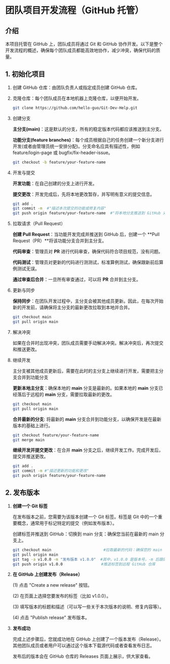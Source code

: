 # 团队项目开发流程（GitHub 托管）

## 介绍
本项目托管在 GitHub 上，团队成员将通过 Git 和 GitHub 协作开发。以下是整个开发流程的概述，确保每个团队成员都能高效地协作，减少冲突，确保代码的质量。

## 1. 初始化项目

1. 创建 GitHub 仓库：由团队负责人或指定成员创建 GitHub 仓库。
2. 克隆仓库：每个团队成员在本地机器上克隆仓库，以便开始开发。

   ```bash
   git clone https://github.com/hello-guo/Git-Dev-Help.git
   ```

3. 创建分支

    **主分支(main)**：这是默认的分支，所有的稳定版本代码都应该推送到主分支。

    **功能分支(feature branches)**：每个成员根据自己的任务创建一个新分支进行开发(或者由管理员统一安排分配)。分支命名应具有描述性，例如 feature/login-page 或 bugfix/fix-header-issue。
    ```bash
    git checkout -b feature/your-feature-name
    ```

4. 开发与提交

    **开发功能**：在自己创建的分支上进行开发。

    **提交更改**：开发完成后，先将本地更改暂存，并写明有意义的提交信息。

    ```bash
    git add .
    git commit -m  #"描述本次提交的功能或修复内容"
    git push origin feature/your-feature-name  #"将本地分支推送到 GitHub 对应分支上"
    ```

5. 拉取请求（Pull Request）

    **创建 Pull Request**：当功能开发完成并推送到 GitHub 后，创建一个 **Pull Request（PR）**将该功能分支合并到主分支。

    **代码审查**：管理员对 **PR** 进行代码审查，确保代码符合项目规范，没有问题。

    **代码测试**：管理员对更新的代码进行测测试，标准算例测试，确保跟新前后算例测试无误。

    **通过审查后合并**：一旦所有审查通过，可以将 **PR** 合并到主分支。

6. 更新与同步

    **保持同步**：在团队开发过程中，主分支会被其他成员更新。因此，在每次开始新的开发前，请确保将主分支的最新更改拉取到本地并合并。

    ```bash
    git checkout main
    git pull origin main
    ```

7. 解决冲突

    如果在合并时出现冲突，团队成员需要手动解决冲突。解决冲突后，再次提交和推送更改。

8. 继续开发

    主分支被其他成员更新后，需要在此时的主分支上继续进行开发，需要把主分支合并到功能分支

    **更新本地主分支**：确保本地的 **main** 分支是最新的。如果本地的 **main** 分支已经落后于远程的 **main** 分支，需要拉取最新的更改。

    ```bash
    git checkout main
    git pull origin main
    ```

    **合并最新的分支**: 将最新的 **main** 分支合并到功能分支，以确保开发是在最新版本的基础上进行。

    ```bash
    git checkout feature/your-feature-name
    git merge main
    ```

    **继续开发并提交更改**：在合并 **main** 分支之后，继续开发工作。完成开发后，提交并推送更改。

    ```bash
    git add .
    git commit -m #"描述更新的功能和更改"
    git push origin feature/your-feature-name

## 2. 发布版本
1. **创建一个 Git 标签**

    在发布版本之前，您需要为该版本创建一个 Git 标签。标签是 Git 中的一个重要概念，通常用于标记特定的提交（例如发布版本）。

    创建标签并推送到 GitHub：切换到 main 分支：确保您当前在最新的 main 分支上。

    ```bash
    git checkout main                       #拉取最新的代码：确保您的 main 分支是最新的
    git pull origin main
    git tag -a v1.0.0 -m "发布版本 v1.0.0"  #其中，v1.0.0 是版本号，-m 后跟的是对版本的描述信息。
    git push origin v1.0.0                 #推送标签到远程 GitHub 仓库

2. **在 GitHub 上创建发布（Release）**

    (1) 点击 "Create a new release" 按钮。
    
    (2) 在页面上选择您要发布的标签（比如 v1.0.0）。

    (3) 填写版本的标题和描述（可以写一些关于本次版本的说明、修复内容等）。

    (4) 点击 "Publish release" 发布版本。

3. **发布成功**

    完成上述步骤后，您就成功地在 GitHub 上创建了一个版本发布（Release）。其他团队成员或者用户可以通过这个版本下载源代码或者查看发布日志。

    发布后的版本会在 GitHub 仓库的 Releases 页面上展示，供大家查看。
